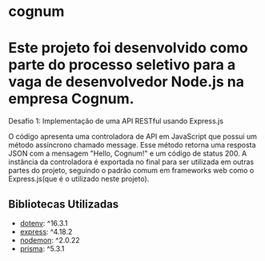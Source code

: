 # cognum
# Este projeto foi desenvolvido como parte do processo seletivo para a vaga de desenvolvedor Node.js na empresa Cognum.

Desafio 1: Implementação de uma API RESTful usando Express.js

O código apresenta uma controladora de API em JavaScript que possui um método assíncrono chamado message. Esse método retorna uma resposta JSON com a mensagem "Hello, Cognum!" e um código de status 200. A instância da controladora é exportada no final para ser utilizada em outras partes do projeto, seguindo o padrão comum em frameworks web como o Express.js(que é o utilizado neste projeto).


## Bibliotecas Utilizadas

- [dotenv](https://www.npmjs.com/package/dotenv): ^16.3.1
- [express](https://www.npmjs.com/package/express): ^4.18.2
- [nodemon](https://www.npmjs.com/package/nodemon): ^2.0.22
- [prisma](https://www.prisma.io/): ^5.3.1
